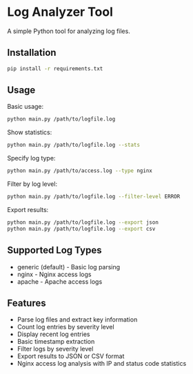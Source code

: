 # Log Analyzer Tool

A simple Python tool for analyzing log files.

## Installation

```bash
pip install -r requirements.txt
```

## Usage

Basic usage:
```bash
python main.py /path/to/logfile.log
```

Show statistics:
```bash
python main.py /path/to/logfile.log --stats
```

Specify log type:
```bash
python main.py /path/to/access.log --type nginx
```

Filter by log level:
```bash
python main.py /path/to/logfile.log --filter-level ERROR
```

Export results:
```bash
python main.py /path/to/logfile.log --export json
python main.py /path/to/logfile.log --export csv
```

## Supported Log Types

- generic (default) - Basic log parsing
- nginx - Nginx access logs  
- apache - Apache access logs

## Features

- Parse log files and extract key information
- Count log entries by severity level
- Display recent log entries
- Basic timestamp extraction
- Filter logs by severity level
- Export results to JSON or CSV format
- Nginx access log analysis with IP and status code statistics